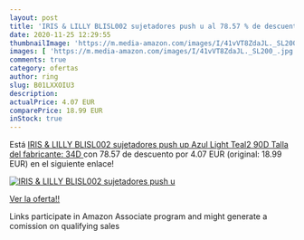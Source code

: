 ```yaml
---
layout: post
title: 'IRIS & LILLY BLISL002 sujetadores push u al 78.57 % de descuento'
date: 2020-11-25 12:29:55
thumbnailImage: 'https://m.media-amazon.com/images/I/41vVT8ZdaJL._SL200_.jpg'
images: [ 'https://m.media-amazon.com/images/I/41vVT8ZdaJL._SL200_.jpg' ]
comments: true
category: ofertas
author: ring
slug: B01LXXOIU3
description:
actualPrice: 4.07 EUR
comparePrice: 18.99 EUR
inStock: true
---
```


Está [IRIS & LILLY BLISL002 sujetadores push up  Azul  Light Teal2   90D  Talla del fabricante: 34D ](https://www.amazon.es/dp/B01LXXOIU3/?tag=tolees-21) con 78.57 de descuento por 4.07 EUR (original: 18.99 EUR) en el siguiente enlace!

[![IRIS & LILLY BLISL002 sujetadores push u](https://m.media-amazon.com/images/I/41vVT8ZdaJL._SL200_.jpg)](https://www.amazon.es/dp/B01LXXOIU3/?tag=tolees-21)

[Ver la oferta!!](https://www.amazon.es/dp/B01LXXOIU3/?tag=tolees-21)

Links participate in Amazon Associate program and might generate a comission on qualifying sales


